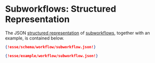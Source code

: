 # Subworkflows: Structured Representation

The JSON [structured representation](../../data-structured/overview.md) of [subworkflows](../components/subworkflows.md), together with an example, is contained below.

```json tab="Schema" 
{!esse/schema/workflow/subworkflow.json!}
```

```json tab="Example" 
{!esse/example/workflow/subworkflow.json!}
```
